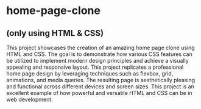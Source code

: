 # home-page-clone

## (only using HTML & CSS)

This project showcases the creation of an amazing home page clone using HTML and CSS. 
The goal is to demonstrate how various CSS features can be utilized to implement modern design principles and achieve a visually appealing and responsive layout. This project replicates a professional home page design by leveraging techniques such as flexbox, grid, animations, and media queries. The resulting page is aesthetically pleasing and functional across different devices and screen sizes. This project is an excellent example of how powerful and versatile HTML and CSS can be in web development.
